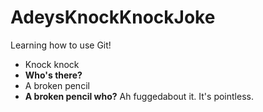 # AdeysKnockKnockJoke
Learning how to use Git!

- Knock knock
- **Who's there?**
- A broken pencil
- **A broken pencil who?**
Ah fuggedabout it. It's pointless.
